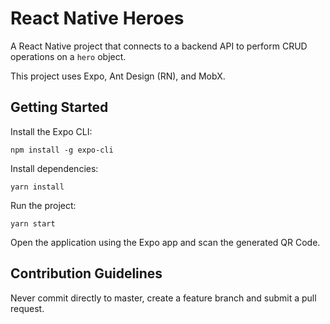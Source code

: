 # React Native Heroes

A React Native project that connects to a backend API to perform CRUD operations on a `hero` object.

This project uses Expo, Ant Design (RN), and MobX.

## Getting Started

Install the Expo CLI:

```
npm install -g expo-cli
```

Install dependencies:

```
yarn install
```

Run the project:

```
yarn start
```

Open the application using the Expo app and scan the generated QR Code.

## Contribution Guidelines

Never commit directly to master, create a feature branch and submit a pull request.
